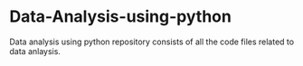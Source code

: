 # Data-Analysis-using-python
Data analysis using python repository consists of all the code files related to data anlaysis.
